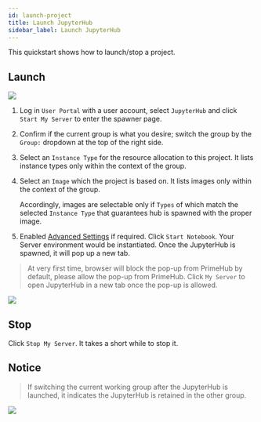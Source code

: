 ```yaml
---
id: launch-project
title: Launch JupyterHub
sidebar_label: Launch JupyterHub 
---
```


This quickstart shows how to launch/stop a project.

## Launch

![](assets/spawner_v3.png)

1. Log in `User Portal` with a user account, select `JupyterHub` and click `Start My Server` to enter the spawner page.

2. Confirm if the current group is what you desire; switch the group by the `Group:` dropdown at the top of the right side.

3. Select an `Instance Type` for the resource allocation to this project. It lists instance types only within the context of the group.

4. Select an `Image` which the project is based on. It lists images only within the context of the group.

   Accordingly, images are selectable only if `Types` of which match the selected `Instance Type` that guarantees hub is spawned with the proper image.

5. Enabled [Advanced Settings](../user-advanced-setting) if required. Click `Start Notebook`. Your Server environment would be instantiated. Once the JupyterHub is spawned, it will pop up a new tab.
   
>At very first time, browser will block the pop-up from PrimeHub by default, please allow the pop-up from PrimeHub. Click `My Server` to open JupyterHub in a new tab once the pop-up is allowed.

![](assets/v3-jupyter-popup-block.png)


## Stop

Click `Stop My Server`. It takes a short while to stop it.

## Notice

>If switching the current working group after the JupyterHub is launched, it indicates the JupyterHub is retained in the other group.

![](assets/v3-jupyter-other-group.png)
